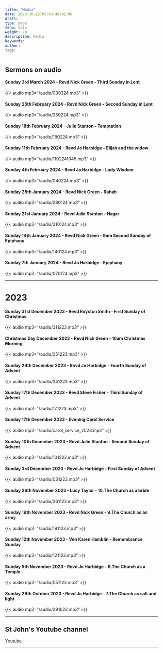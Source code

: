 ```yaml
---
title: "Media"
date: 2023-10-12T09:40:48+01:00
draft: 
type: page
menu: main
weight: 70
description: Media
keywords:
author: 
tags: 
---
```


## Sermons on audio 

#### Sunday 3rd March 2024 - Revd Nick Green - Third Sunday in Lent

{{< audio mp3="/audio/030324.mp3" >}}

#### Sunday 25th February 2024 - Revd Nick Green - Second Sunday in Lent

{{< audio mp3="/audio/250224.mp3" >}}

#### Sunday 18th February 2024 - Julie Stanton - Temptation

{{< audio mp3="/audio/180224.mp3" >}}

#### Sunday 11th February 2024 - Revd Jo Harbidge - Elijah and the widow

{{< audio mp3="/audio/1102241045.mp3" >}}

#### Sunday 4th February 2024 - Revd Jo Harbidge - Lady Wisdom

{{< audio mp3="/audio/040224.mp3" >}}

#### Sunday 28th January 2024 - Revd Nick Green - Rahab

{{< audio mp3="/audio/280124.mp3" >}}

#### Sunday 21st January 2024 - Revd Julie Stanton - Hagar

{{< audio mp3="/audio/210124.mp3" >}}

#### Sunday 14th January 2024 - Revd Nick Green  - 9am Second Sunday of Epiphany

{{< audio mp3="/audio/140124.mp3" >}}

#### Sunday 7th January 2024 - Revd Jo Harbidge  - Epiphany

{{< audio mp3="/audio/070124.mp3" >}}

---

# 2023 

#### Sunday 31st December 2023 - Revd Royston Smith  - First Sunday of Christmas

{{< audio mp3="/audio/311223.mp3" >}}

#### Christmas Day December 2023 - Revd Nick Green - 10am Christmas Morning

{{< audio mp3="/audio/251223.mp3" >}}

#### Sunday 24th December 2023 - Revd Jo Harbidge - Fourth Sunday of Advent

{{< audio mp3="/audio/241223.mp3" >}}

#### Sunday 17th December 2023 - Revd Steve Fisher - Third Sunday of Advent

{{< audio mp3="/audio/171223.mp3" >}}

#### Sunday 17th December 2023 - Evening Carol Service

{{< audio mp3="/audio/carol_service_2023.mp3" >}}

#### Sunday 10th December 2023 - Revd Julie Stanton - Second Sunday of Advent

{{< audio mp3="/audio/101223.mp3" >}}

#### Sunday 3rd December 2023 - Revd Jo Harbidge - First Sunday of Advent

{{< audio mp3="/audio/031223.mp3" >}}

#### Sunday 26th November 2023 - Lucy Taylor - 10.The Church as a bride

{{< audio mp3="/audio/261123.mp3" >}}

#### Sunday 19th November 2023 - Revd Nick Green - 9.The Church as an army

{{< audio mp3="/audio/191123.mp3" >}}

#### Sunday 12th November 2023 - Ven Karen Hamblin - Remembrance Sunday

{{< audio mp3="/audio/121123.mp3" >}}

#### Sunday 5th November 2023 - Revd Jo Harbidge - 8.The Church as a Temple

{{< audio mp3="/audio/051123.mp3" >}}

#### Sunday 29th October 2023 - Revd Jo Harbidge - 7.The Church as salt and light

{{< audio mp3="/audio/291023.mp3" >}}

---

## St John's Youtube channel

[Youtube](https://www.youtube.com/channel/UCh7jLJ0esHTVGjwZpf_mHAQ/videos?view=57)

---



